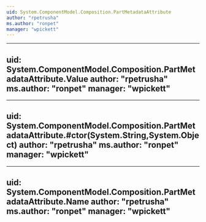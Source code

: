```yaml
---
uid: System.ComponentModel.Composition.PartMetadataAttribute
author: "rpetrusha"
ms.author: "ronpet"
manager: "wpickett"
---
```


---
uid: System.ComponentModel.Composition.PartMetadataAttribute.Value
author: "rpetrusha"
ms.author: "ronpet"
manager: "wpickett"
---

---
uid: System.ComponentModel.Composition.PartMetadataAttribute.#ctor(System.String,System.Object)
author: "rpetrusha"
ms.author: "ronpet"
manager: "wpickett"
---

---
uid: System.ComponentModel.Composition.PartMetadataAttribute.Name
author: "rpetrusha"
ms.author: "ronpet"
manager: "wpickett"
---
